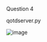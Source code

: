 Question 4

qotdserver.py

![image](https://github.com/Kaypaloski/ITT440/assets/140033367/c82e775c-a53e-4f16-aba9-3f1b273dbb0e)
